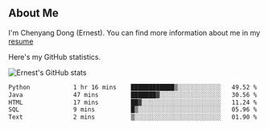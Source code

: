 ## About Me

I'm Chenyang Dong (Ernest). You can find more information about me in my [resume](https://github.com/ernestDong/resume)

Here's my GitHub statistics.

![Ernest's GitHub stats](https://github-readme-stats.vercel.app/api?username=ErnestDong&show_icons=true?count_private=true)

<!--START_SECTION:waka-->

```txt
Python            1 hr 16 mins    ████████████▒░░░░░░░░░░░░   49.52 %
Java              47 mins         ███████▓░░░░░░░░░░░░░░░░░   30.56 %
HTML              17 mins         ██▓░░░░░░░░░░░░░░░░░░░░░░   11.24 %
SQL               9 mins          █▒░░░░░░░░░░░░░░░░░░░░░░░   05.96 %
Text              2 mins          ▒░░░░░░░░░░░░░░░░░░░░░░░░   01.90 %
```

<!--END_SECTION:waka-->
